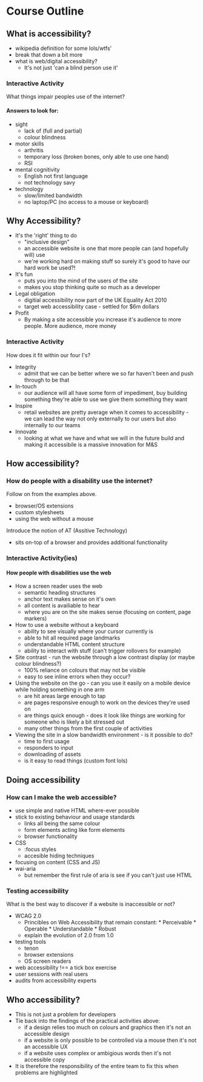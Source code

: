 Course Outline
===============

## What is accessibility?

* wikipedia definition for some lols/wtfs'
* break that down a bit more
* what is web/digital accessibility?
  * It's not just 'can a blind person use it'

### Interactive Activity

What things impair peoples use of the internet?

#### Answers to look for:

* sight
  * lack of (full and partial)
  * colour blindness
* motor skills
  * arthritis
  * temporary loss (broken bones, only able to use one hand)
  * RSI
* mental cognitivity
  * English not first language
  * not technology savy
* technology
  * slow/limited bandwidth
  * no laptop/PC (no access to a mouse or keyboard)

## Why Accessibility?

* It's the 'right' thing to do
  * "inclusive design"
  * an accessible website is one that more people can (and hopefully will) use
  * we're working hard on making stuff so surely it's good to have our hard work be used?!
* It's fun
  * puts you into the mind of the users of the site
  * makes you stop thinking quite so much as a developer
* Legal obligation
  * digitial accessibility now part of the UK Equality Act 2010
  * target web accessibility case - settled for $6m dollars
* Profit
  * By making a site accessible you increase it's audience to more people. More audience, more money

### Interactive Activity

How does it fit within our four I's?

* Integrity
  * admit that we can be better where we so far haven't been and push through to be that
* In-touch
  * our audience will all have some form of impediment, buy building something they're able to use we give them something they want 
* Inspire
  * retail websites are pretty average when it comes to accessibility - we can lead the way not only externally to our users but also internally to our teams
* Innovate
  * looking at what we have and what we will in the future build and making it accessibile is a massive innovation for M&S

## How accessibility?

### How do people with a disability use the internet?

Follow on from the examples above.

* browser/OS extensions
* custom stylesheets
* using the web without a mouse

Introduce the notion of AT (Assitive Technology)

* sits on-top of a browser and provides additional functionality

### Interactive Activity(ies)

#### How people with disabilities use the web 

* How a screen reader uses the web
  * semantic heading structures
  * anchor text makes sense on it's own
  * all content is availiable to hear
  * where you are on the site makes sense (focusing on content, page markers)
* How to use a website without a keyboard
  * ability to see visually where your cursor currently is
  * able to hit all required page landmarks
  * understandable HTML content structure
  * ability to interact with stuff (can't trigger rollovers for example)
* Site contrast - run the website through a low contrast display (or maybe colour blindness?)
  * 100% reliance on colours that may not be visible
  * easy to see inline errors when they occur?
* Using the website on the go - can you use it easily on a mobile device while holding something in one arm
  * are hit areas large enough to tap
  * are pages responsive enough to work on the devices they're used on
  * are things quick enough - does it look like things are working for someone who is likely a bit stressed out
  * many other things from the first couple of activities
* Viewing the site in a slow bandwidth environment - is it possible to do?
  * time to first usage
  * responders to input
  * downloading of assets
  * is it easy to read things (custom font lols)

## Doing accessibility

### How can I make the web accessible?

* use simple and native HTML where-ever possible
* stick to existing behaviour and usage standards
  * links all being the same colour
  * form elements acting like form elements
  * browser functionality
* CSS
  * :focus styles
  * accesible hiding techniques
* focusing on content (CSS and JS)
* wai-aria
  * but remember the first rule of aria is see if you can't just use HTML

### Testing accessibility

What is the best way to discover if a website is inaccessible or not?

* WCAG 2.0
  * Princibles on Web Accessibility that remain constant:
        * Perceivable
        * Operable
        * Understandable
        * Robust
  * explain the evolution of 2.0 from 1.0
* testing tools
  * tenon
  * browser extensions
  * OS screen readers
* web accessibility !== a tick box exercise
* user sessions with real users
* audits from accessibility experts

## Who accessibility?

* This is not just a problem for developers
* Tie back into the findings of the practical activities above:
  * if a design relies too much on colours and graphics then it's not an accessible design
  * if a website is only possible to be controlled via a mouse then it's not an accessible UX
  * if a website uses complex or ambigious words then it's not accessible copy
* It is therefore the responsibility of the entire team to fix this when problems are highlighted
